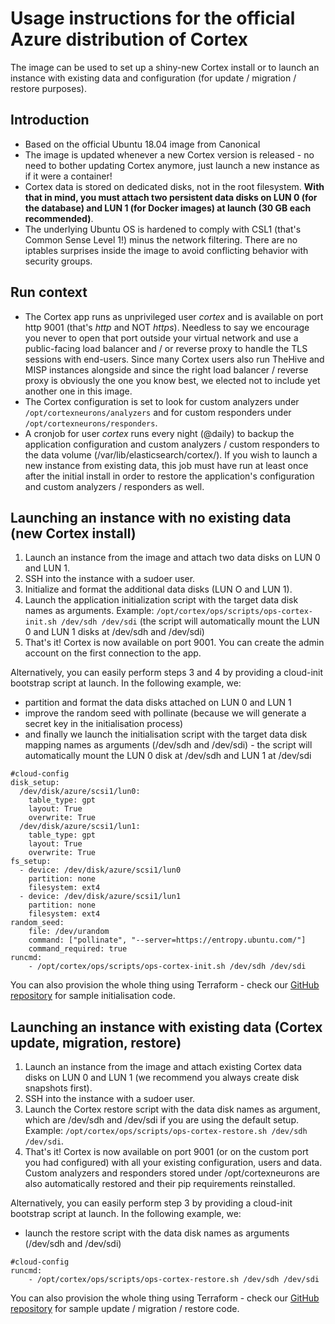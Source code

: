 # Usage instructions for the official Azure distribution of Cortex
The image can be used to set up a shiny-new Cortex install or to launch an instance with existing data and configuration (for update / migration / restore purposes).

## Introduction
+ Based on the official Ubuntu 18.04 image from Canonical
+ The image is updated whenever a new Cortex version is released - no need to bother updating Cortex anymore, just launch a new instance as if it were a container!
+ Cortex data is stored on dedicated disks, not in the root filesystem. **With that in mind, you must attach two persistent data disks on LUN 0 (for the database) and LUN 1 (for Docker images) at launch (30 GB each recommended)**.
+ The underlying Ubuntu OS is hardened to comply with CSL1 (that's Common Sense Level 1!) minus the network filtering. There are no iptables surprises inside the image to avoid conflicting behavior with security groups.

## Run context
+ The Cortex app runs as unprivileged user *cortex* and is available on port http 9001 (that's *http* and NOT *https*). Needless to say we encourage you never to open that port outside your virtual network and use a public-facing load balancer and / or reverse proxy to handle the TLS sessions with end-users. Since many Cortex users also run TheHive and MISP instances alongside and since the right load balancer / reverse proxy is obviously the one you know best, we elected not to include yet another one in this image. 
+ The Cortex configuration is set to look for custom analyzers under `/opt/cortexneurons/analyzers` and for custom responders under `/opt/cortexneurons/responders`.
+ A cronjob for user *cortex* runs every night (@daily) to backup the application configuration and custom analyzers / custom responders to the data volume (/var/lib/elasticsearch/cortex/). If you wish to launch a new instance from existing data, this job must have run at least once after the initial install in order to restore the application's configuration  and custom analyzers / responders as well.  

## Launching an instance with no existing data (new Cortex install)
1. Launch an instance from the image and attach two data disks on LUN 0 and LUN 1.
2. SSH into the instance with a sudoer user.
3. Initialize and format the additional data disks (LUN O and LUN 1). 
4. Launch the application initialization script with the target data disk names as arguments. Example: `/opt/cortex/ops/scripts/ops-cortex-init.sh /dev/sdh /dev/sdi` (the script will automatically mount the LUN 0 and LUN 1 disks at /dev/sdh and /dev/sdi)
5. That's it! Cortex is now available on port 9001. You can create the admin account on the first connection to the app.

Alternatively, you can easily perform steps 3 and 4 by providing a cloud-init bootstrap script at launch. In the following example, we:
+ partition and format the data disks attached on LUN 0 and LUN 1 
+ improve the random seed with pollinate (because we will generate a secret key in the initialisation process)
+ and finally we launch the initialisation script with the target data disk mapping names as arguments (/dev/sdh and /dev/sdi) - the script will automatically mount the LUN 0 disk at /dev/sdh and LUN 1 at /dev/sdi

```
#cloud-config 
disk_setup:
  /dev/disk/azure/scsi1/lun0:
    table_type: gpt
    layout: True
    overwrite: True
  /dev/disk/azure/scsi1/lun1:
    table_type: gpt
    layout: True
    overwrite: True
fs_setup:
  - device: /dev/disk/azure/scsi1/lun0
    partition: none
    filesystem: ext4
  - device: /dev/disk/azure/scsi1/lun1
    partition: none
    filesystem: ext4
random_seed:
    file: /dev/urandom
    command: ["pollinate", "--server=https://entropy.ubuntu.com/"]
    command_required: true
runcmd:
    - /opt/cortex/ops/scripts/ops-cortex-init.sh /dev/sdh /dev/sdi
```

You can also provision the whole thing using Terraform - check our [GitHub repository](https://github.com/StrangeBeeCorp/cloud-distrib-resources) for sample initialisation code.

## Launching an instance with existing data (Cortex update, migration, restore)

1. Launch an instance from the image and attach existing Cortex data disks on LUN 0 and LUN 1 (we recommend you always create disk snapshots first).
2. SSH into the instance with a sudoer user.
3. Launch the Cortex restore script with the data disk names as argument, which are /dev/sdh and /dev/sdi if you are using the default setup. Example: `/opt/cortex/ops/scripts/ops-cortex-restore.sh /dev/sdh /dev/sdi`.
4. That's it! Cortex is now available on port 9001 (or on the custom port you had configured) with all your existing configuration, users and data. Custom analyzers and responders stored under /opt/cortexneurons are also automatically restored and their pip requirements reinstalled.

Alternatively, you can easily perform step 3 by providing a cloud-init bootstrap script at launch. In the following example, we:
+  launch the restore script with the data disk names as arguments (/dev/sdh and /dev/sdi)

```
#cloud-config 
runcmd:
    - /opt/cortex/ops/scripts/ops-cortex-restore.sh /dev/sdh /dev/sdi
```

You can also provision the whole thing using Terraform - check our [GitHub repository](https://github.com/StrangeBeeCorp/cloud-distrib-resources) for sample update / migration / restore code.